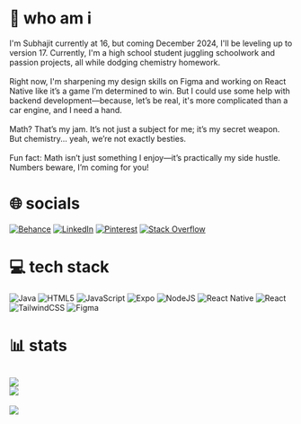 # 💫 who am i
I'm Subhajit currently at 16, but coming December 2024, I'll be leveling up to version 17. Currently, I'm a high school student juggling schoolwork and passion projects, all while dodging chemistry homework.<br><br>Right now, I'm sharpening my design skills on Figma and working on React Native like it’s a game I’m determined to win. But I could use some help with backend development—because, let’s be real, it's more complicated than a car engine, and I need a hand.<br><br>Math? That’s my jam. It’s not just a subject for me; it’s my secret weapon. But chemistry... yeah, we’re not exactly besties.<br><br>Fun fact: Math isn’t just something I enjoy—it’s practically my side hustle. Numbers beware, I’m coming for you!


# 🌐 socials
[![Behance](https://img.shields.io/badge/Behance-1769ff?logo=behance&logoColor=white)](https://www.behance.net/subhajitroy29) 
[![LinkedIn](https://img.shields.io/badge/LinkedIn-%230077B5.svg?logo=linkedin&logoColor=white)](https://www.linkedin.com/) 
[![Pinterest](https://img.shields.io/badge/Pinterest-%23E60023.svg?logo=Pinterest&logoColor=white)](https://in.pinterest.com/subhajitr0y/) 
[![Stack Overflow](https://img.shields.io/badge/-Stackoverflow-FE7A16?logo=stack-overflow&logoColor=white)](https://stackoverflow.com/users/23371059/subhajit-roy) 

# 💻 tech stack
![Java](https://img.shields.io/badge/java-%23ED8B00.svg?style=for-the-badge&logo=openjdk&logoColor=white) 
![HTML5](https://img.shields.io/badge/html5-%23E34F26.svg?style=for-the-badge&logo=html5&logoColor=white) 
![JavaScript](https://img.shields.io/badge/javascript-%23323330.svg?style=for-the-badge&logo=javascript&logoColor=%23F7DF1E) 
![Expo](https://img.shields.io/badge/expo-1C1E24?style=for-the-badge&logo=expo&logoColor=#D04A37) 
![NodeJS](https://img.shields.io/badge/node.js-6DA55F?style=for-the-badge&logo=node.js&logoColor=white) 
![React Native](https://img.shields.io/badge/react_native-%2320232a.svg?style=for-the-badge&logo=react&logoColor=%2361DAFB) 
![React](https://img.shields.io/badge/react-%2320232a.svg?style=for-the-badge&logo=react&logoColor=%2361DAFB) 
![TailwindCSS](https://img.shields.io/badge/tailwindcss-%2338B2AC.svg?style=for-the-badge&logo=tailwind-css&logoColor=white) 
![Figma](https://img.shields.io/badge/figma-%23F24E1E.svg?style=for-the-badge&logo=figma&logoColor=white)

# 📊 stats
![](https://github-readme-stats.vercel.app/api?username=SubhajitR0y&theme=discord_old_blurple&hide_border=true&include_all_commits=false&count_private=false)<br/>
![](https://github-readme-streak-stats.herokuapp.com/?user=SubhajitR0y&theme=discord_old_blurple&hide_border=true)<br/>
---
[![](https://visitcount.itsvg.in/api?id=SubhajitR0y&label=Profile%20Views&pretty=false)](https://visitcount.itsvg.in)
